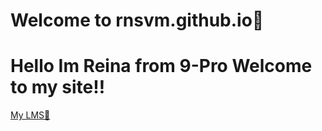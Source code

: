 # Welcome to rnsvm.github.io💖
# Hello Im Reina from 9-Pro Welcome to my site‼
[My LMS📖](https://jhsportal.adnu.edu.ph/)
